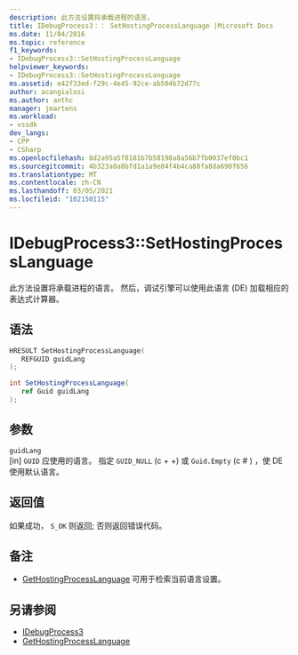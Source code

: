 ```yaml
---
description: 此方法设置将承载进程的语言。
title: IDebugProcess3：： SetHostingProcessLanguage |Microsoft Docs
ms.date: 11/04/2016
ms.topic: reference
f1_keywords:
- IDebugProcess3::SetHostingProcessLanguage
helpviewer_keywords:
- IDebugProcess3::SetHostingProcessLanguage
ms.assetid: e42f33ed-f29c-4e45-92ce-ab504b72d77c
author: acangialosi
ms.author: anthc
manager: jmartens
ms.workload:
- vssdk
dev_langs:
- CPP
- CSharp
ms.openlocfilehash: 8d2a95a5f8181b7b58198a8a56b7fb0037ef0bc1
ms.sourcegitcommit: 4b323a8a8bfd1a1a9e84f4b4ca88fa8da690f656
ms.translationtype: MT
ms.contentlocale: zh-CN
ms.lasthandoff: 03/05/2021
ms.locfileid: "102150115"
---
```

# <a name="idebugprocess3sethostingprocesslanguage"></a>IDebugProcess3::SetHostingProcessLanguage
此方法设置将承载进程的语言。 然后，调试引擎可以使用此语言 (DE) 加载相应的表达式计算器。

## <a name="syntax"></a>语法

```cpp
HRESULT SetHostingProcessLanguage(
   REFGUID guidLang
);
```

```csharp
int SetHostingProcessLanguage(
   ref Guid guidLang
);
```

## <a name="parameters"></a>参数
`guidLang`\
[in] `GUID` 应使用的语言。 指定 `GUID_NULL` (c + +) 或 `Guid.Empty` (c # ) ，使 DE 使用默认语言。

## <a name="return-value"></a>返回值
 如果成功， `S_OK` 则返回; 否则返回错误代码。

## <a name="remarks"></a>备注
- [GetHostingProcessLanguage](../../../extensibility/debugger/reference/idebugprocess3-gethostingprocesslanguage.md) 可用于检索当前语言设置。

## <a name="see-also"></a>另请参阅
- [IDebugProcess3](../../../extensibility/debugger/reference/idebugprocess3.md)
- [GetHostingProcessLanguage](../../../extensibility/debugger/reference/idebugprocess3-gethostingprocesslanguage.md)
